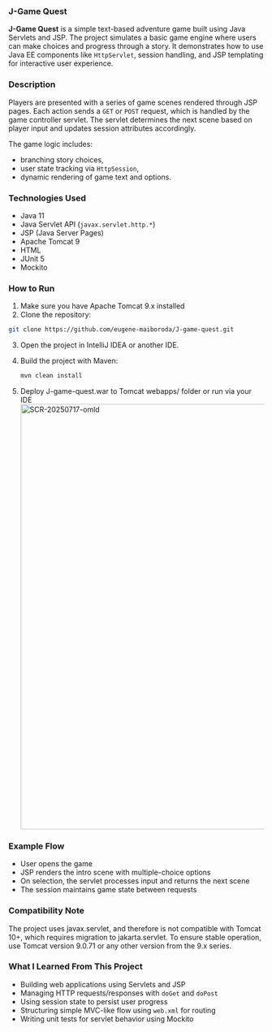 ### J-Game Quest

**J-Game Quest** is a simple text-based adventure game built using Java Servlets and JSP. The project simulates a basic game engine where users can make choices and progress through a story. It demonstrates how to use Java EE components like `HttpServlet`, session handling, and JSP templating for interactive user experience.


### Description

Players are presented with a series of game scenes rendered through JSP pages. Each action sends a `GET` or `POST` request, which is handled by the game controller servlet. The servlet determines the next scene based on player input and updates session attributes accordingly.

The game logic includes:

* branching story choices,
* user state tracking via `HttpSession`,
* dynamic rendering of game text and options.


### Technologies Used

* Java 11
* Java Servlet API (`javax.servlet.http.*`)
* JSP (Java Server Pages)
* Apache Tomcat 9
* HTML
* JUnit 5
* Mockito


### How to Run

1. Make sure you have Apache Tomcat 9.x installed
2. Clone the repository:

```bash
git clone https://github.com/eugene-maiboroda/J-game-quest.git
```

3. Open the project in IntelliJ IDEA or another IDE.
4. Build the project with Maven:

   ```bash
   mvn clean install
   ```
4. Deploy J-game-quest.war to Tomcat webapps/ folder or run via your IDE
   <img width="858" height="838" alt="SCR-20250717-omld" src="https://github.com/user-attachments/assets/f061d177-9412-4e88-b5c7-b47e49877a18" />


### Example Flow

* User opens the game
* JSP renders the intro scene with multiple-choice options
* On selection, the servlet processes input and returns the next scene
* The session maintains game state between requests


### Compatibility Note

The project uses javax.servlet, and therefore is not compatible with Tomcat 10+, which requires migration to jakarta.servlet.
To ensure stable operation, use Tomcat version 9.0.71 or any other version from the 9.x series.


### What I Learned From This Project

* Building web applications using Servlets and JSP
* Managing HTTP requests/responses with `doGet` and `doPost`
* Using session state to persist user progress
* Structuring simple MVC-like flow using `web.xml` for routing
* Writing unit tests for servlet behavior using Mockito
